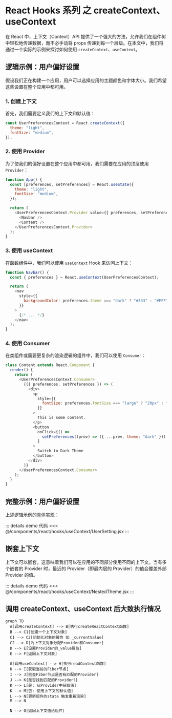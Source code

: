 # React Hooks 系列 之 createContext、useContext

在 React 中，上下文（Context）API 提供了一个强大的方法，允许我们在组件树中轻松地传递数据，而不必手动将 props 传递到每一个层级。在本文中，我们将通过一个实际的示例来探讨如何使用 `createContext`、`useContext`。

## 逻辑示例：用户偏好设置

假设我们正在构建一个应用，用户可以选择应用的主题颜色和字体大小。我们希望这些设置在整个应用中都可用。

### 1. 创建上下文

首先，我们需要定义我们的上下文和默认值：

```javascript
const UserPreferencesContext = React.createContext({
  theme: "light",
  fontSize: "medium",
});
```

### 2. 使用 Provider

为了使我们的偏好设置在整个应用中都可用，我们需要在应用的顶层使用 `Provider`：

```javascript
function App() {
  const [preferences, setPreferences] = React.useState({
    theme: "light",
    fontSize: "medium",
  });

  return (
    <UserPreferencesContext.Provider value={{ preferences, setPreferences }}>
      <Navbar />
      <Content />
    </UserPreferencesContext.Provider>
  );
}
```

### 3. 使用 useContext

在函数组件中，我们可以使用 `useContext` Hook 来访问上下文：

```javascript
function Navbar() {
  const { preferences } = React.useContext(UserPreferencesContext);

  return (
    <nav
      style={{
        backgroundColor: preferences.theme === "dark" ? "#333" : "#FFF",
      }}
    >
      {/* ... */}
    </nav>
  );
}
```

### 4. 使用 Consumer

在类组件或需要更复杂的渲染逻辑的组件中，我们可以使用 `Consumer`：

```javascript
class Content extends React.Component {
  render() {
    return (
      <UserPreferencesContext.Consumer>
        {({ preferences, setPreferences }) => (
          <div>
            <p
              style={{
                fontSize: preferences.fontSize === "large" ? "20px" : "16px",
              }}
            >
              This is some content.
            </p>
            <button
              onClick={() =>
                setPreferences((prev) => ({ ...prev, theme: "dark" }))
              }
            >
              Switch to Dark Theme
            </button>
          </div>
        )}
      </UserPreferencesContext.Consumer>
    );
  }
}
```

## 完整示例：用户偏好设置

上述逻辑示例的具体实现：

<div ref="useContext1" />

::: details demo 代码
<<< @/components/react/hooks/useContext/UserSetting.jsx
:::

## 嵌套上下文

上下文可以嵌套，这意味着我们可以在应用的不同部分使用不同的上下文。当有多个嵌套的 Provider 时，最近的 Provider（即最内层的 Provider）的值会覆盖外部 Provider 的值。

<div ref="useContext2" />

::: details demo 代码
<<< @/components/react/hooks/useContext/NestedTheme.jsx
:::

## 调用 createContext、useContext 后大致执行情况

```mermaid
graph TD
  A[调用createContext] --> B[执行createReactContext函数]
  B --> C1[创建一个上下文对象]
  C1 --> C2[初始化对象的属性 如 _currentValue]
  C2 --> D[为上下文对象分配Provider和Consumer]
  D --> E[设置Provider的_value属性]
  E --> F[返回上下文对象]

  G[调用useContext] --> H[执行readContext函数]
  H --> I[获取当前的Fiber节点]
  I --> J[检查Fiber节点是否有匹配的Provider]
  J --> K{是否找到匹配的Provider?}
  K --> L[是: 从Provider中获取值]
  K --> M[否: 使用上下文的默认值]
  L --> N[更新组件的state 触发重新渲染]
  M --> N

  N --> O[返回上下文值给组件]
```

<script setup>
import { ref } from 'vue'
import renderReact from '@components/react/renderReact'
import UserSetting from '@components/react/hooks/useContext/UserSetting'
import NestedTheme from '@components/react/hooks/useContext/NestedTheme'

const useContext1 = ref(null)
const useContext2 = ref(null)
renderReact(UserSetting, useContext1)
renderReact(NestedTheme, useContext2)
</script>
